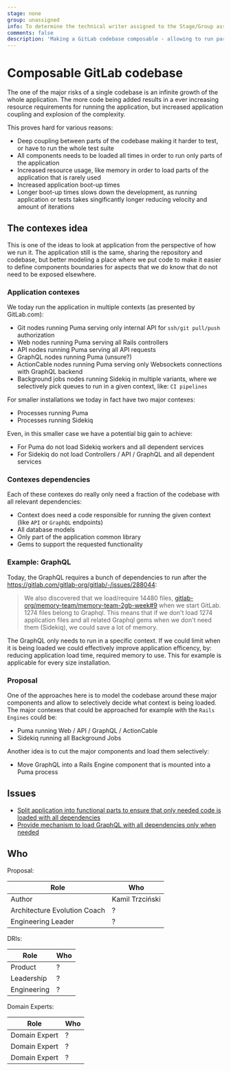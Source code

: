 ```yaml
---
stage: none
group: unassigned
info: To determine the technical writer assigned to the Stage/Group associated with this page, see https://about.gitlab.com/handbook/engineering/ux/technical-writing/#assignments
comments: false
description: 'Making a GitLab codebase composable - allowing to run parts of the application'
---
```


# Composable GitLab codebase

The one of the major risks of a single codebase is an infinite growth of the whole
application. The more code being added results in a ever increasing resource requirements
for running the application, but increased application coupling and explosion of the complexity.

This proves hard for various reasons:

- Deep coupling between parts of the codebase making it harder to test, or have to run the whole test suite
- All components needs to be loaded all times in order to run only parts of the application
- Increased resource usage, like memory in order to load parts of the application that is rarely used
- Increased application boot-up times
- Longer boot-up times slows down the development, as running application or tests takes singificantly longer
  reducing velocity and amount of iterations

## The contexes idea

This is one of the ideas to look at application from the perspective of how we run it.
The application still is the same, sharing the repository and codebase, but better
modeling a place where we put code to make it easier to define components boundaries
for aspects that we do know that do not need to be exposed elsewhere.

### Application contexes

We today run the application in multiple contexts (as presented by GitLab.com):

- Git nodes running Puma serving only internal API for `ssh/git pull/push` authorization
- Web nodes running Puma serving all Rails controllers
- API nodes running Puma serving all API requests
- GraphQL nodes running Puma (unsure?)
- ActionCable nodes running Puma serving only Websockets connections with GraphQL backend
- Background jobs nodes running Sidekiq in multiple variants, where we selectively pick queues to run in a given context, like: `CI pipelines`

For smaller installations we today in fact have two major contexes:

- Processes running Puma
- Processes running Sidekiq

Even, in this smaller case we have a potential big gain to achieve:

- For Puma do not load Sidekiq workers and all dependent services
- For Sidekiq do not load Controllers / API / GraphQL and all dependent services

### Contexes dependencies

Each of these contexes do really only need a fraction of the codebase with all relevant dependencies:

- Context does need a code responsible for running the given context (like `API` or `GraphQL` endpoints)
- All database models
- Only part of the application common library
- Gems to support the requested functionality

### Example: GraphQL

Today, the GraphQL requires a bunch of dependencies to run after the https://gitlab.com/gitlab-org/gitlab/-/issues/288044:

> We also discovered that we load/require 14480 files, [gitlab-org/memory-team/memory-team-2gb-week#9](https://gitlab.com/gitlab-org/memory-team/memory-team-2gb-week/-/issues/9#note_452530513) when we start GitLab. 1274 files belong to Graphql. This means that if we don't load 1274 application files and all related Graphql gems when we don't need them (Sidekiq), we could save a lot of memory.

The GraphQL only needs to run in a specific context. If we could limit when it is being loaded we could effectively improve application efficency, by: reducing application load time, required memory to use. This for example is applicable for every size installation.

### Proposal

One of the approaches here is to model the codebase around these major components and allow to selectively decide
what context is being loaded. The major contexes that could be approached for example with the `Rails Engines` could be:

- Puma running Web / API / GraphQL / ActionCable
- Sidekiq running all Background Jobs

Another idea is to cut the major components and load them selectively:

- Move GraphQL into a Rails Engine component that is mounted into a Puma process

## Issues

- [Split application into functional parts to ensure that only needed code is loaded with all dependencies](https://gitlab.com/gitlab-org/gitlab/-/issues/290935)
- [Provide mechanism to load GraphQL with all dependencies only when needed](https://gitlab.com/gitlab-org/gitlab/-/issues/288044)

## Who

Proposal:

<!-- vale gitlab.Spelling = NO -->

| Role                         | Who
|------------------------------|-------------------------|
| Author                       |    Kamil Trzciński      |
| Architecture Evolution Coach |    ?                    |
| Engineering Leader           |    ?                    |

DRIs:

| Role                         | Who
|------------------------------|------------------------|
| Product                      |    ?                   |
| Leadership                   |    ?                   |
| Engineering                  |    ?                   |

Domain Experts:

| Role                         | Who
|------------------------------|------------------------|
| Domain Expert                |    ?                   |
| Domain Expert                |    ?                   |
| Domain Expert                |    ?                   |

<!-- vale gitlab.Spelling = YES -->
